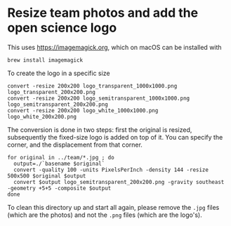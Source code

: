 # Resize team photos and add the open science logo

This uses https://imagemagick.org, which on macOS can be installed with

    brew install imagemagick

To create the logo in a specific size

    convert -resize 200x200 logo_transparent_1000x1000.png      logo_transparent_200x200.png
    convert -resize 200x200 logo_semitransparent_1000x1000.png  logo_semitransparent_200x200.png
    convert -resize 200x200 logo_white_1000x1000.png            logo_white_200x200.png

The conversion is done in two steps: first the original is resized, subsequently the fixed-size logo is added on top of it. You can specify the corner, and the displacement from that corner.
 
    for original in ../team/*.jpg ; do
      output=./`basename $original`
      convert -quality 100 -units PixelsPerInch -density 144 -resize 500x500 $original $output
      convert $output logo_semitransparent_200x200.png -gravity southeast -geometry +5+5 -composite $output
    done

To clean this directory up and start all again, please remove the `.jpg` files (which are the photos) and not the `.png` files (which are the logo's).
